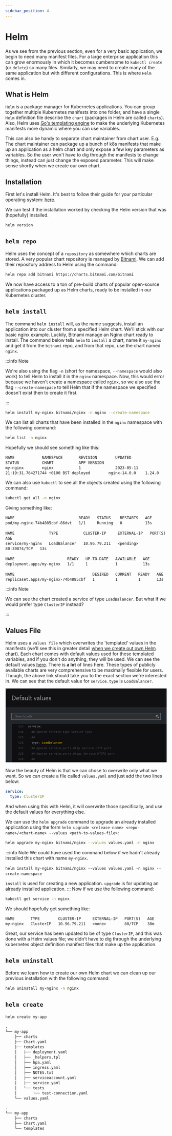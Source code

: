 ```yaml
---
sidebar_position: 4
---
```


# Helm

As we see from the previous section, even for a very basic application, we begin to need many manifest files. For a large enterprise application this can grow enormously in which it becomes cumbersome to `kubectl create` (or `delete`) so many files. Similarly, we may need to create many of the same application but with different configurations. This is where `Helm` comes in.

## What is Helm

`Helm` is a package manager for Kubernetes applications. You can group together multiple Kubernetes manifests into one folder, and have a single `Helm` definition file describe the `chart` (packages in Helm are called `charts`). Also, Helm uses [Go's templating engine](https://pkg.go.dev/text/template) to make the underlying Kubernetes manifests more dynamic where you can use variables.

This can also be handy to separate chart maintainer from chart user. E.g. The chart maintainer can package up a bunch of k8s manifests that make up an application as a helm chart and only expose a few key parameters as variables. So the user won't have to dig through the manifests to change things, instead can just change the exposed parameter. This will make sense shortly when we create our own chart.

## Installation

First let's install Helm. It's best to follow their guide for your particular operating system: [here](https://helm.sh/docs/intro/install/).

We can test if the installation worked by checking the Helm version that was (hopefully) installed.

```bash
helm version
```

## `helm repo`

Helm uses the concept of a `repository` as somewhere which charts are stored. A very popular chart repository is managed by [Bitnami](https://artifacthub.io/packages/search?org=bitnami&sort=relevance&page=1). We can add their repository address to Helm using the command:

```bash
helm repo add bitnami https://charts.bitnami.com/bitnami
```

We now have access to a ton of pre-build charts of popular open-source applications packaged up as Helm charts, ready to be installed in our Kubernetes cluster.

## `helm install`

The command `helm install` will, as the name suggests, install an application into our cluster from a specified Helm chart. We'll stick with our basic nginx example. Luckily, Bitnami manage an Nginx chart ready to install. The command below tells `helm` to `install` a chart, name it `my-nginx` and get it from the `bitnami` repo, and from that repo, use the chart named `nginx`.

:::info Note

We're also using the flag `-n` (short for namespace, `--namespace` would also work) to tell Helm to install it in the `nginx` namespace. Now, this would error because we haven't create a namespace called `nginx`, so we also use the flag `--create-namespace` to tell Helm that if the namespace we specified doesn't exist then to create it first.

:::

```bash
helm install my-nginx bitnami/nginx -n nginx --create-namespace
```

We can list all charts that have been installed in the `nginx` namespace with the following command:

```bash
helm list -n nginx
```

Hopefully we should see something like this:

```
NAME            NAMESPACE       REVISION        UPDATED                                 STATUS          CHART           APP VERSION
my-nginx        nginx           1               2023-05-11 21:19:31.764271744 +0100 BST deployed        nginx-14.0.0    1.24.0
```

We can also use `kubectl` to see all the objects created using the following command:

```bash
kubectl get all -n nginx
```

Giving something like:

```
NAME                            READY   STATUS    RESTARTS   AGE
pod/my-nginx-74b4885cbf-86dvt   1/1     Running   0          13s

NAME               TYPE           CLUSTER-IP     EXTERNAL-IP   PORT(S)        AGE
service/my-nginx   LoadBalancer   10.96.79.211   <pending>     80:30874/TCP   13s

NAME                       READY   UP-TO-DATE   AVAILABLE   AGE
deployment.apps/my-nginx   1/1     1            1           13s

NAME                                  DESIRED   CURRENT   READY   AGE
replicaset.apps/my-nginx-74b4885cbf   1         1         1       13s
```

:::info Note

We can see the chart created a service of type `LoadBalancer`. But what if we would prefer type `ClusterIP` instead?

:::

## Values File

Helm uses a `values file` which overwrites the 'templated' values in the manifests (we'll see this in greater detail [when we create out own Helm chart](#helm-create)). Each chart comes with default values used for these templated variables, and if you don't do anything, they will be used. We can see the default values [here](https://artifacthub.io/packages/helm/bitnami/nginx?modal=values&path=service). There is **a lot** of lines here. These types of publicly available charts are very comprehensive to be maximally flexible for users. Though, the above link should take you to the exact section we're interested in. We can see that the default value for `service.type` is `LoadBalancer`.

![values](./img/values.png)

Now the beauty of Helm is that we can chose to overwrite only what we want. So we can create a file called `values.yaml` and just add the two lines below:

```yaml title="values.yaml"
service:
  type: ClusterIP
```

And when using this with Helm, it will overwrite those specifically, and use the default values for everything else.

We can use the `helm upgrade` command to upgrade an already installed application using the form `helm upgrade <release-name> <repo-name>/<chart-name> --values <path-to-values-file>`:

```bash
helm upgrade my-nginx bitnami/nginx --values values.yaml -n nginx
```

:::info Note
We could have used the command below if we hadn't already installed this chart with name `my-nginx`.

`helm install my-nginx bitnami/nginx --values values.yaml -n nginx --create-namespace`

`install` is used for creating a new application. `upgrade` is for updating an already installed application.
:::
Now if we use the following command:

```bash
kubectl get service -n nginx
```

We should hopefully get something like:

```
NAME       TYPE        CLUSTER-IP     EXTERNAL-IP   PORT(S)   AGE
my-nginx   ClusterIP   10.96.79.211   <none>        80/TCP    38m
```

Great, our service has been updated to be of type `ClusterIP`, and this was done with a Helm values file; we didn't have to dig through the underlying kubernetes object definition manifest files that make up the application.

## `helm uninstall`

Before we learn how to create our own Helm chart we can clean up our previous installation with the following command:

```bash
helm uninstall my-nginx -n nginx
```

## `helm create`

```bash
helm create my-app
```

```
.
└── my-app
    ├── charts
    ├── Chart.yaml
    ├── templates
    │   ├── deployment.yaml
    │   ├── _helpers.tpl
    │   ├── hpa.yaml
    │   ├── ingress.yaml
    │   ├── NOTES.txt
    │   ├── serviceaccount.yaml
    │   ├── service.yaml
    │   └── tests
    │       └── test-connection.yaml
    └── values.yaml
```

```
.
└── my-app
    ├── charts
    ├── Chart.yaml
    └── templates
```

